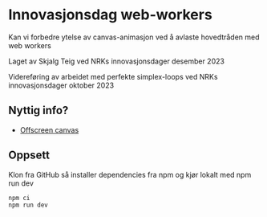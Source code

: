 # Innovasjonsdag web-workers

Kan vi forbedre ytelse av canvas-animasjon ved å avlaste hovedtråden med web workers

Laget av Skjalg Teig ved NRKs innovasjonsdager desember 2023

Videreføring av arbeidet med perfekte simplex-loops ved NRKs innovasjonsdager oktober 2023

## Nyttig info?

- [Offscreen canvas](https://developer.mozilla.org/en-US/docs/Web/API/OffscreenCanvas)


## Oppsett

Klon fra GitHub så installer dependencies fra npm og kjør lokalt med npm run dev

```sh
npm ci
npm run dev
```